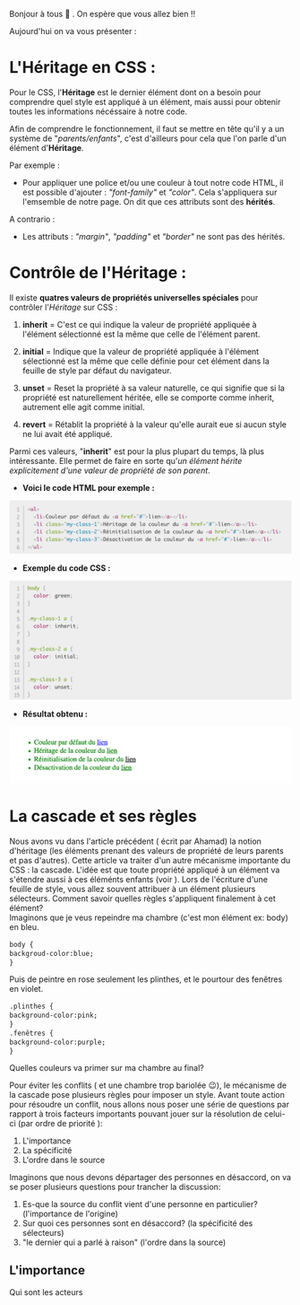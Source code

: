 Bonjour à tous  :wave: .
On espère que vous allez bien :bangbang:

Aujourd'hui on va vous présenter :

<!-- CSS - Héritage (découverte et fonctionnement)-->
# **L'Héritage en CSS :**

<!-- Début des explications de l'Héritage CSS -->
Pour le CSS, l'**Héritage** est le dernier élément dont on a besoin pour comprendre quel style est appliqué à un élément, mais aussi pour obtenir toutes les informations nécéssaire à notre code.

Afin de comprendre le fonctionnement, il faut se mettre en tête qu'il y a un système de "*parents/enfants*", c'est d'ailleurs pour cela que l'on parle d'un élément d'**Héritage**.

Par exemple :

- Pour appliquer une police et/ou une couleur à tout notre code HTML, il est possible d'ajouter : *"font-family"* et *"color"*. Cela s'appliquera sur l'emsemble de notre page. On dit que ces attributs sont des **hérités**. 

A contrario :

- Les attributs : *"margin"*, *"padding"* et *"border"* ne sont pas des hérités.
<!-- Fin des explications -->

<!-- Début du fonctionnement -->
# **Contrôle de l'Héritage :**

Il existe **quatres valeurs de propriétés universelles spéciales** pour contrôler l'*Héritage* sur CSS :

1. **inherit** = C'est ce qui indique la valeur de propriété appliquée à l'élément sélectionné est la même que celle de l'élément parent.

2. **initial** = Indique que la valeur de propriété appliquée à l'élément sélectionné est la même que celle définie pour cet élément dans la feuille de style par défaut du navigateur.

3. **unset** = Reset la propriété à sa valeur naturelle, ce qui signifie que si la propriété est naturellement héritée, elle se comporte comme inherit, autrement elle agit comme initial.

4. **revert** = Rétablit la propriété à la valeur qu'elle aurait eue si aucun style ne lui avait été appliqué.

Parmi ces valeurs, "**inherit**" est pour la plus plupart du temps, là plus intéressante. Elle permet de faire en sorte qu'*un élément hérite explicitement d'une valeur de propriété de son parent*.

* **Voici le code HTML pour exemple :**

![ImageHTML](images/html.png)

* **Exemple du code CSS :**

![ImageCSS](images/css.png)

* **Résultat obtenu :**

![ImageResultat](images/resultat.png)
<!-- Fin du fonctionnement -->

# La cascade et ses règles
 
Nous avons vu dans l'article précédent ( écrit par Ahamad) la notion d'héritage (les éléments prenant des valeurs de propriété de leurs parents et pas d'autres). Cette article va traiter d'un autre mécanisme importante du CSS : la cascade.
L'idée est que toute propriété appliqué à un élément va s'étendre aussi à ces éléménts enfants (voir ).
Lors de l'écriture d'une feuille de style, vous allez souvent attribuer à un élément plusieurs sélecteurs.
Comment savoir quelles règles s'appliquent finalement à cet élément?  
 Imaginons que je veus repeindre ma chambre (c'est mon élément ex: body) en bleu.  
```
body {  
backgroud-color:blue;  
}  
```   
Puis de peintre en rose seulement les plinthes, et le pourtour des fenêtres en violet.  
```  
.plinthes {  
background-color:pink;  
}  
.fenêtres {  
background-color:purple;  
}  
```  
Quelles couleurs va primer sur ma chambre au final?  
  
Pour éviter les conflits ( et une chambre trop bariolée :wink:), le mécanisme de la cascade pose plusieurs règles pour imposer un style.
Avant toute action pour résoudre un conflit, nous allons nous poser une série de questions par rapport à trois facteurs importants pouvant jouer sur la résolution de celui-ci (par ordre de priorité ):
 
1. L'importance  
2. La spécificité
3. L'ordre dans le source  

Imaginons que nous devons départager des personnes en désaccord, on va se poser plusieurs questions pour trancher la discussion: 
 
1. Es-que la source du conflit vient d'une personne en particulier? (l'importance de l'origine)  
2. Sur quoi ces personnes sont en désaccord? (la spécificité des sélecteurs)
3. "le dernier qui a parlé à raison" (l'ordre dans la source) 

## L'importance  
  
Qui sont les acteurs

